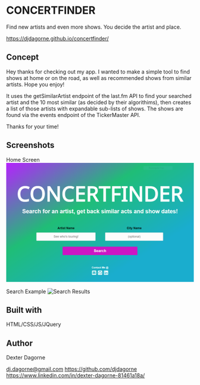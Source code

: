

# CONCERTFINDER

Find new artists and even more shows. You decide the artist and place.

https://djdagorne.github.io/concertfinder/

## Concept

Hey thanks for checking out my app. I wanted to make a simple tool to find shows at home or on the road, as well as recommended shows from similar artists. Hope you enjoy!

It uses the getSimilarArtist endpoint of the last.fm API to find your searched artist and the 10 most similar (as decided by their algorithims), then creates a list of those artists with expandable sub-lists of shows. The shows are found via the events endpoint of the TickerMaster API. 

Thanks for your time!

## Screenshots

Home Screen
![Home Screen](imgs/main-screen.png)

Search Example
![Search Results](search-screen.png)

## Built with  

HTML/CSS/JS/JQuery

## Author

Dexter Dagorne

dj.dagorne@gmail.com
https://github.com/djdagorne
https://www.linkedin.com/in/dexter-dagorne-81461a18a/

